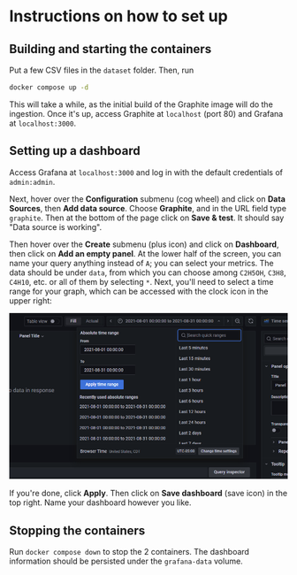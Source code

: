 # Instructions on how to set up

## Building and starting the containers

Put a few CSV files in the `dataset` folder. Then, run

```bash
docker compose up -d
```

This will take a while, as the initial build of the Graphite image will do the ingestion. Once it's up, access Graphite at `localhost` (port 80) and Grafana at `localhost:3000`.

## Setting up a dashboard

Access Grafana at `localhost:3000` and log in with the default credentials of `admin:admin`.

Next, hover over the **Configuration** submenu (cog wheel) and click on **Data Sources**, then **Add data source**. Choose **Graphite**, and in the URL field type `graphite`. Then at the bottom of the page click on **Save & test**. It should say "Data source is working".

Then hover over the **Create** submenu (plus icon) and click on **Dashboard**, then click on **Add an empty panel**. At the lower half of the screen, you can name your query anything instead of `A`; you can select your metrics. The data should be under `data`, from which you can choose among `C2H5OH`, `C3H8`, `C4H10`, etc. or all of them by selecting `*`. Next, you'll need to select a time range for your graph, which can be accessed with the clock icon in the upper right:

![time range selection](./readme_time-range.png)

If you're done, click **Apply**. Then click on **Save dashboard** (save icon) in the top right. Name your dashboard however you like.

## Stopping the containers

Run `docker compose down` to stop the 2 containers. The dashboard information should be persisted under the `grafana-data` volume.
